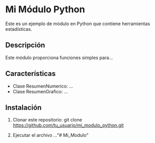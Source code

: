 # Mi Módulo Python

Este es un ejemplo de módulo en Python que contiene herramientas estadísticas.

## Descripción

Este módulo proporciona funciones simples para...

## Características

- Clase ResumenNumerico: ...
- Clase ResumenGrafico: ...

## Instalación

1. Clonar este repositorio:
   git clone https://github.com/tu_usuario/mi_modulo_python.git

2. Ejecutar el archivo ..."# Mi_Modulo" 
